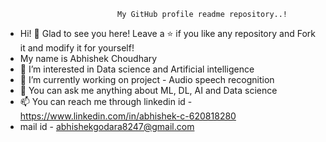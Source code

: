                              My GitHub profile readme repository..!
- Hi! 👋 Glad to see you here! Leave a ⭐️ if you like any repository and Fork it and modify it for yourself!
- My name is Abhishek Choudhary
- 👀 I’m interested in Data science and Artificial intelligence 
- 🌱 I’m currently working on project - Audio speech recognition 
- 💞️ You can ask me anything about ML, DL, AI and Data science 
- 📫 You can reach me through linkedin id - https://www.linkedin.com/in/abhishek-c-620818280
- mail id - abhishekgodara8247@gmail.com
